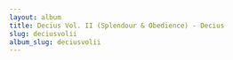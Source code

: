 ```yaml
---
layout: album
title: Decius Vol. II (Splendour & Obedience) - Decius
slug: deciusvolii
album_slug: deciusvolii
---
```

